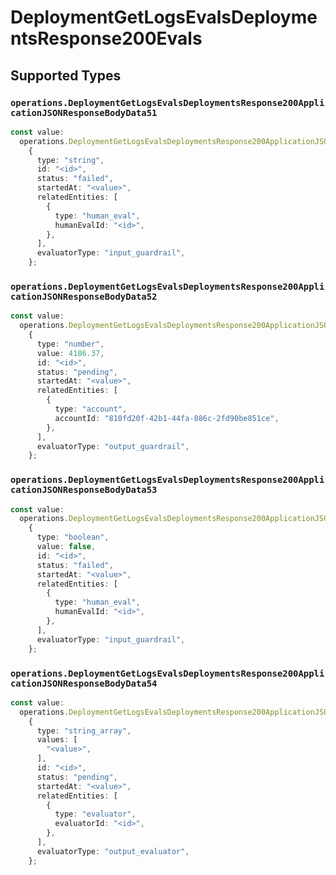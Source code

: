 # DeploymentGetLogsEvalsDeploymentsResponse200Evals


## Supported Types

### `operations.DeploymentGetLogsEvalsDeploymentsResponse200ApplicationJSONResponseBodyData51`

```typescript
const value:
  operations.DeploymentGetLogsEvalsDeploymentsResponse200ApplicationJSONResponseBodyData51 =
    {
      type: "string",
      id: "<id>",
      status: "failed",
      startedAt: "<value>",
      relatedEntities: [
        {
          type: "human_eval",
          humanEvalId: "<id>",
        },
      ],
      evaluatorType: "input_guardrail",
    };
```

### `operations.DeploymentGetLogsEvalsDeploymentsResponse200ApplicationJSONResponseBodyData52`

```typescript
const value:
  operations.DeploymentGetLogsEvalsDeploymentsResponse200ApplicationJSONResponseBodyData52 =
    {
      type: "number",
      value: 4186.37,
      id: "<id>",
      status: "pending",
      startedAt: "<value>",
      relatedEntities: [
        {
          type: "account",
          accountId: "810fd20f-42b1-44fa-886c-2fd90be851ce",
        },
      ],
      evaluatorType: "output_guardrail",
    };
```

### `operations.DeploymentGetLogsEvalsDeploymentsResponse200ApplicationJSONResponseBodyData53`

```typescript
const value:
  operations.DeploymentGetLogsEvalsDeploymentsResponse200ApplicationJSONResponseBodyData53 =
    {
      type: "boolean",
      value: false,
      id: "<id>",
      status: "failed",
      startedAt: "<value>",
      relatedEntities: [
        {
          type: "human_eval",
          humanEvalId: "<id>",
        },
      ],
      evaluatorType: "input_guardrail",
    };
```

### `operations.DeploymentGetLogsEvalsDeploymentsResponse200ApplicationJSONResponseBodyData54`

```typescript
const value:
  operations.DeploymentGetLogsEvalsDeploymentsResponse200ApplicationJSONResponseBodyData54 =
    {
      type: "string_array",
      values: [
        "<value>",
      ],
      id: "<id>",
      status: "pending",
      startedAt: "<value>",
      relatedEntities: [
        {
          type: "evaluator",
          evaluatorId: "<id>",
        },
      ],
      evaluatorType: "output_evaluator",
    };
```

